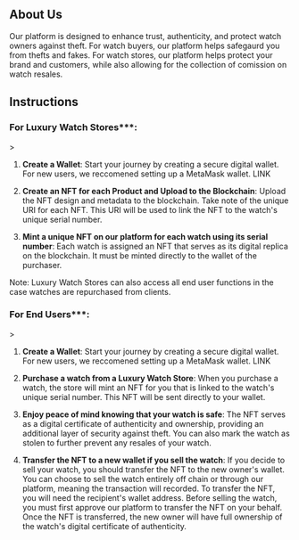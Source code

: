 
<H2> About Us </H2>
Our platform is designed to enhance trust, authenticity, and protect watch owners against theft. For watch buyers, our platform helps safegaurd you from thefts and fakes.  For watch stores, our platform helps protect your brand and customers, while also allowing for the collection of comission on watch resales.

<H2> Instructions </H2>

<H3> For Luxury Watch Stores***: </H3>>

1. **Create a Wallet**: Start your journey by creating a secure digital wallet. For new users, we reccomened setting up a MetaMask wallet. LINK

2. **Create an NFT for each Product and Upload to the Blockchain**:  Upload the NFT design and metadata to the blockchain. Take note of the unique URI for each NFT. This URI will be used to link the NFT to the watch's unique serial number.

3. **Mint a unique NFT on our platform for each watch using its serial number**: Each watch is assigned an NFT that serves as its digital replica on the blockchain.  It must be minted directly to the wallet of the purchaser.

Note: Luxury Watch Stores can also access all end user functions in the case watches are repurchased from clients.


<H3> For End Users***: </H3>>

1. **Create a Wallet**: Start your journey by creating a secure digital wallet. For new users, we reccomened setting up a MetaMask wallet. LINK

2. **Purchase a watch from a Luxury Watch Store**:  When you purchase a watch, the store will mint an NFT for you that is linked to the watch's unique serial number. This NFT will be sent directly to your wallet.

3. **Enjoy peace of mind knowing that your watch is safe**:  The NFT serves as a digital certificate of authenticity and ownership, providing an additional layer of security against theft. You can also mark the watch as stolen to further prevent any resales of your watch.

4. **Transfer the NFT to a new wallet if you sell the watch**:  If you decide to sell your watch, you should transfer the NFT to the new owner's wallet. You can choose to sell the watch entirely off chain or through our platform, meaning the transaction will recorded.  To transfer the NFT, you will need the recipient's wallet address.  Before selling the watch, you must first approve our platform to transfer the NFT on your behalf. Once the NFT is transferred, the new owner will have full ownership of the watch's digital certificate of authenticity.